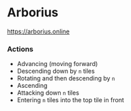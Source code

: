 # Arborius
https://arborius.online

### Actions
- Advancing (moving forward)
- Descending down by `n` tiles
- Rotating and then descending by `n`
- Ascending
- Attacking down `n` tiles
- Entering `n` tiles into the top tile in front
